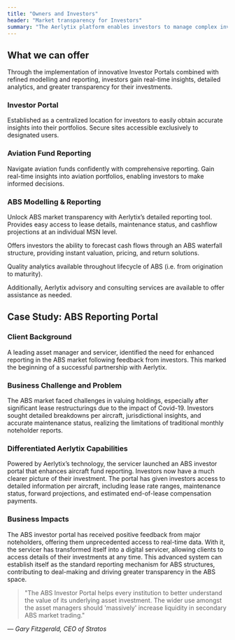 ```yaml
---
title: "Owners and Investors"
header: "Market transparency for Investors"
summary: "The Aerlytix platform enables investors to manage complex investments, offering advanced solutions that bring clarity to both investors and their portfolios."
---
```


<article class="section__product section__spacing-3">
  <div class="container">
  <div class="row gx-lg-5">
    <div class="col-md-5">
      <h2 class="h1">What we can offer</h2>
    </div>
    <div class="card col-md-7">
      <p>Through the implementation of innovative Investor Portals combined with refined modelling and reporting, investors gain real-time insights, detailed analytics, and greater transparency for their investments.</p>
      <h3>Investor Portal</h3>
      <p>Established as a centralized location for investors to easily obtain accurate insights into their portfolios. Secure sites accessible exclusively to designated users.</p>
      <h3>Aviation Fund Reporting</h3>
      <p>Navigate aviation funds confidently with comprehensive reporting. Gain real-time insights into aviation portfolios, enabling investors to make informed decisions.</p>
      <h3>ABS Modelling & Reporting</h3>
      <p>Unlock ABS market transparency with Aerlytix’s detailed reporting tool. Provides easy access to lease details, maintenance status, and cashflow projections at an individual MSN level.</p>
      <p>Offers investors the ability to forecast cash flows through an ABS waterfall structure, providing instant valuation, pricing, and return solutions.</p>
      <p>Quality analytics available throughout lifecycle of ABS (i.e. from origination to maturity).</p>
      <p>Additionally, Aerlytix advisory and consulting services are available to offer assistance as needed.</p>
    </div>
  </div>
  </div>
</article>

<article class="section__product section__spacing-3">
  <div class="container">
  <div class="row gx-lg-5">
    <div class="col-md-5">
      <h2 class="h1">Case Study: ABS Reporting Portal</h2>
    </div>
    <div class="card col-md-7">
      <h3>Client Background</h3>
      <p>A leading asset manager and servicer, identified the need for enhanced reporting in the ABS market following feedback from investors. This marked the beginning of a successful partnership with Aerlytix.</p>
      <h3>Business Challenge and Problem</h3>
      <p>The ABS market faced challenges in valuing holdings, especially after significant lease restructurings due to the impact of Covid-19. Investors sought detailed breakdowns per aircraft, jurisdictional insights, and accurate maintenance status, realizing the limitations of traditional monthly noteholder reports.</p>
      <h3>Differentiated Aerlytix Capabilities</h3>
      <p>Powered by Aerlytix’s technology, the servicer launched an ABS investor portal that enhances aircraft fund reporting. Investors now have a much clearer picture of their investment. The portal has given investors access to detailed information per aircraft, including lease rate ranges, maintenance status, forward projections, and estimated end-of-lease compensation payments.</p>
      <h3>Business Impacts</h3>
      <p>The ABS investor portal has received positive feedback from major noteholders, offering them unprecedented access to real-time data. With it, the servicer has transformed itself into a digital servicer, allowing clients to access details of their investments at any time. This advanced system can establish itself as the standard reporting mechanism for ABS structures, contributing to deal-making and driving greater transparency in the ABS space.</p>
    </div>
  </div>
  </div>
</article>

<article class="theme-section__01 quotes my-5 py-5">
  <div class="container card" style="padding-bottom:3rem">
    <div id="carouselExampleDark" class="carousel carousel-dark slide mt-5" data-bs-ride="carousel">
      <div class="carousel-inner">
        <div class="carousel-item active" data-bs-interval="10000">
          <div class="quote w-100">
            <blockquote>
              <p class="display-6">"The ABS Investor Portal helps every institution to better understand the value of its underlying asset investment. The wider use amongst the asset managers should 'massively' increase liquidity in secondary ABS market trading."</p>
            </blockquote>
            <cite>— Gary Fitzgerald, CEO of Stratos</cite>
          </div>
        </div>
      </div>
    </div>
</div>
</article>